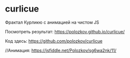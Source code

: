 # curlicue
Фрактал Курликю с анимацией на чистом JS

Посмотреть результат:
https://polozkov.github.io/curlicue/

Код здесь:
https://github.com/polozkov/curlicue

//Анимация:
https://jsfiddle.net/Polozkov/sg6wa2nk/11/


